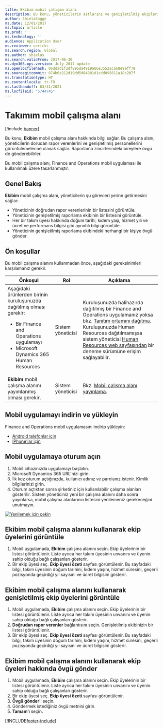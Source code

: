 ```yaml
---
title: Ekibim mobil çalışma alanı
description: Bu konu, yöneticilerin astlarını ve genişletilmiş ekiplerini görüntülemelerini sağlayan Ekibim mobil çalışma alanı hakkında bilgi sağlar.
author: ShielaSogge
ms.date: 12/01/2017
ms.topic: article
ms.prod: ''
ms.technology: ''
audience: Application User
ms.reviewer: sericks
ms.search.region: Global
ms.author: shielas
ms.search.validFrom: 2017-06-30
ms.dyn365.ops.version: July 2017 update
ms.openlocfilehash: 06ddad1f2df895da4819a06e3552acab8e9aff78
ms.sourcegitcommit: 074b6e212d19dd5d84881d1cdd096611a18c207f
ms.translationtype: HT
ms.contentlocale: tr-TR
ms.lasthandoff: 03/31/2021
ms.locfileid: "5744745"
---
```

# <a name="my-team-mobile-workspace"></a>Takımım mobil çalışma alanı

[!include [banner](../includes/banner.md)]

Bu konu, **Ekibim** mobil çalışma alanı hakkında bilgi sağlar. Bu çalışma alanı, yöneticilerin dorudan rapor verenlerini ve genişletilmiş personellerini görüntülemelerine olanak sağlar. Raporlama zincirlerindeki bireylere övgü de gönderebilirler.

Bu mobil çalışma alanı, Finance and Operations mobil uygulaması ile kullanılmak üzere tasarlanmıştır.

## <a name="overview"></a>Genel Bakış 
**Ekibim** mobil çalışma alanı, yöneticilerin şu görevleri yerine getirmesini sağlar:

- Yöneticinin doğrudan rapor verenlerinin bir listesini görüntüle.
- Yöneticinin genişletilmiş raporlama ekibinin bir listesini görüntüle.
- Her bir takım üyesi hakkında doğum tarihi, kıdem yaşı, hizmet yılı ve ücret ve performans bilgisi gibi ayrıntılı bilgi görüntüle.
- Yöneticinin genişletilmiş raporlama ekibindeki herhangi bir kişiye övgü gönder.

## <a name="prerequisites"></a>Ön koşullar
Bu mobil çalışma alanını kullanmadan önce, aşağıdaki gereksinimleri karşılamanız gerekir.

<table>
<thead>
<tr class="header">
<th>Önkoşul</th>
<th>Rol</th>
<th>Açıklama</th>
</tr>
</thead>
<tbody>
<tr class="odd">
<td>Aşağıdaki ürünlerden birinin kuruluşunuzda dağıtılmış olması gerekir:
<ul><li>Bir Finance and Operations uygulamayı</li>
<li>Microsoft Dynamics 365 Human Resources</li>
</ul>
</td>
<td>Sistem yöneticisi</td>
<td>Kuruluşunuzda halihazırda dağıtılmış bir Finance and Operations uygulamanız yoksa bkz. <a href="../deployment/deploy-demo-environment.md">Tanıtım ortamını dağıtma</a>. Kuruluşunuzda Human Resources dağıtılmamışsa sistem yöneticisi <a href="https://dynamics.microsoft.com/human-resources/overview/">Human Resources web sayfasından</a> bir deneme sürümüne erişim sağlayabilir.
</td>
</tr>
<tr class="even">
<td><strong>Ekibim</strong> mobil çalışma alanını yayımlanmış olması gerekir.</td>
<td>Sistem yöneticisi</td>
<td>Bkz. <a href="publish-mobile-workspace.md">Mobil çalışma alanı yayınlama</a>.</td>
</tr>
</tbody>
</table>

## <a name="download-and-install-the-mobile-app"></a>Mobil uygulamayı indirin ve yükleyin

Finance and Operations mobil uygulamasını indirip yükleyin:

-   [Android telefonlar için](https://go.microsoft.com/fwlink/?linkid=850662)
-   [İPhone'lar için](https://go.microsoft.com/fwlink/?linkid=850663)

## <a name="sign-in-to-the-mobile-app"></a>Mobil uygulamaya oturum açın
1.  Mobil cihazınızda uygulamayı başlatın.
2.  Microsoft Dynamics 365 URL'nizi girin.
3.  İlk kez oturum açtığınızda, kullanıcı adınız ve parolanız istenir. Kimlik bilgilerinizi girin.
4.  Oturum açtıktan sonra şirketiniz için kullanılabilir çalışma alanları gösterilir. Sistem yöneticiniz yeni bir çalışma alanını daha sonra yayınlarsa, mobil çalışma alanlarının listesini yenilemeniz gerekeceğini unutmayın.

[![Yenilemek için çekin](./media/pull-to-refresh-list-of-workspaces-183x300.png)](./media/pull-to-refresh-list-of-workspaces.png)

## <a name="view-team-members-by-using-the-my-team-mobile-workspace"></a>Ekibim mobil çalışma alanını kullanarak ekip üyelerini görüntüle
1.  Mobil uygulamada, **Ekibim** çalışma alanını seçin. Ekip üyelerinin bir listesi görüntülenir. Liste ayrıca her takım üyesinin unvanını ve üyenin sahip olduğu bağlı çalışanları gösterir.
2.  Bir ekip üyesi seç. **Ekip üyesi özeti** sayfası görüntülenir. Bu sayfadaki bilgi, takım üyesinin doğum tarihini, kıdem yaşını, hizmet süresini, geçerli pozisyonda geçirdiği yıl sayısını ve ücret bilgisini gösterir.

## <a name="view-extended-team-members-by-using-the-my-team-mobile-workspace"></a>Ekibim mobil çalışma alanını kullanarak genişletilmiş ekip üyelerini görüntüle
1.  Mobil uygulamada, **Ekibim** çalışma alanını seçin. Ekip üyelerinin bir listesi görüntülenir. Liste ayrıca her takım üyesinin unvanını ve üyenin sahip olduğu bağlı çalışanları gösterir.
1.  **Doğrudan rapor verenler** bağlantısını seçin. Genişletilmiş ekibinizin bir listesi görüntülenir.
1.  Bir ekip üyesi seç. **Ekip üyesi özeti** sayfası görüntülenir. Bu sayfadaki bilgi, takım üyesinin doğum tarihini, kıdem yaşını, hizmet süresini, geçerli pozisyonda geçirdiği yıl sayısını ve ücret bilgisini gösterir.

## <a name="send-praise-about-team-members-by-using-the-my-team-mobile-workspace"></a>Ekibim mobil çalışma alanını kullanarak ekip üyeleri hakkında övgü gönder
1.  Mobil uygulamada, **Ekibim** çalışma alanını seçin. Ekip üyelerinin bir listesi görüntülenir. Liste ayrıca her takım üyesinin unvanını ve üyenin sahip olduğu bağlı çalışanları gösterir.
1.  Bir ekip üyesi seç. **Ekip üyesi özeti** sayfası görüntülenir.
1.  **Övgü gönder**'i seçin. 
1. Göndermek istediğiniz övgü metnini girin. 
1. **Tamam**'ı seçin.


[!INCLUDE[footer-include](../../../includes/footer-banner.md)]